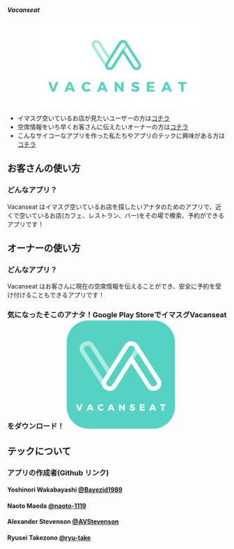 ##### Vacanseat

<p align="center">
  <img src="./assets/images/VACANSEAT_transparet.png">
</p>

* イマスグ空いているお店が見たいユーザーの方は[コチラ](#お客さんの使い方)
* 空席情報をいち早くお客さんに伝えたいオーナーの方は[コチラ](#オーナーの使い方)
* こんなサイコーなアプリを作った私たちやアプリのテックに興味がある方は[コチラ](#テックについて)

## お客さんの使い方

### どんなアプリ？

Vacanseat はイマスグ空いているお店を探したいアナタのためのアプリで、近くで空いているお店(カフェ、レストラン、バー)をその場で検索、予約ができるアプリです！




## オーナーの使い方

### どんなアプリ？

Vacanseat はお客さんに現在の空席情報を伝えることができ、安全に予約を受け付けることもできるアプリです！

### 気になったそこのアナタ！Google Play StoreでイマスグVacanseatをダウンロード！ [![icon](./assets/images/VACANSEAT_icon_250.png)](https://play.google.com/store/apps/details?id=com.yarn.vacanseat)


## テックについて


### アプリの作成者(Github リンク)
#### Yoshinori Wakabayashi [@Bayezid1989](https://github.com/Bayezid1989)  
#### Naoto Maeda [@naoto-1119](https://github.com/naoto-1119)  
#### Alexander Stevenson [@AVStevenson](https://github.com/AVStevenson)  
#### Ryusei Takezono [@ryu-take](https://github.com/ryu-take)  
